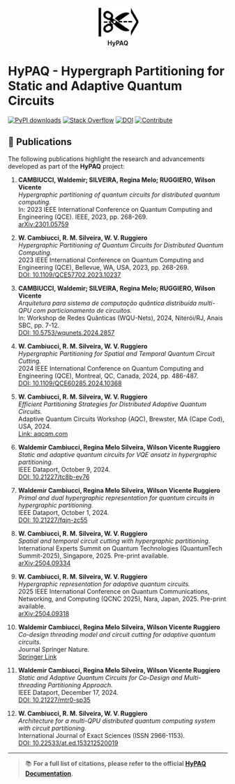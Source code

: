 <div align="center">
  <img src="hypaq.png" alt="HyPAQ" width="100"/>
  <br/>
  <strong>HyPAQ</strong>
</div>

# HyPAQ - Hypergraph Partitioning for Static and Adaptive Quantum Circuits
[![PyPI downloads](https://img.shields.io/pypi/dm/your-package-name?label=PyPI%20downloads)](https://pypi.org/project/hypaq/)
[![Stack Overflow](https://img.shields.io/badge/stackoverflow-Ask%20questions-blue)](https://stackoverflow.com/questions/tagged/hypaq)
[![DOI](https://img.shields.io/badge/DOI-10.1109%2FQCE57702.2023.00055-blue)](https://doi.org/10.48550/arXiv.2504.09318)
[![Contribute](https://img.shields.io/badge/Contribute-Good%20First%20Issue-brightgreen)](https://github.com/hypaq/hypaq/issues?q=is%3Aissue+is%3Aopen+label%3A%22good+first+issue%22)

## 📄 Publications

The following publications highlight the research and advancements developed as part of the **HyPAQ** project:

1. **CAMBIUCCI, Waldemir; SILVEIRA, Regina Melo; RUGGIERO, Wilson Vicente**  
   *Hypergraphic partitioning of quantum circuits for distributed quantum computing.*  
   In: 2023 IEEE International Conference on Quantum Computing and Engineering (QCE). IEEE, 2023, pp. 268-269.  
   [arXiv:2301.05759](https://arxiv.org/abs/2301.05759)

2. **W. Cambiucci, R. M. Silveira, W. V. Ruggiero**  
   *Hypergraphic Partitioning of Quantum Circuits for Distributed Quantum Computing.*  
   2023 IEEE International Conference on Quantum Computing and Engineering (QCE), Bellevue, WA, USA, 2023, pp. 268-269.  
   [DOI: 10.1109/QCE57702.2023.10237](https://doi.org/10.1109/QCE57702.2023.10237)

3. **CAMBIUCCI, Waldemir; SILVEIRA, Regina Melo; RUGGIERO, Wilson Vicente**  
   *Arquitetura para sistema de computação quântica distribuída multi-QPU com particionamento de circuitos.*  
   In: Workshop de Redes Quânticas (WQU-Nets), 2024, Niterói/RJ, Anais SBC, pp. 7-12.  
   [DOI: 10.5753/wqunets.2024.2857](https://doi.org/10.5753/wqunets.2024.2857)

4. **W. Cambiucci, R. M. Silveira, W. V. Ruggiero**  
   *Hypergraphic Partitioning for Spatial and Temporal Quantum Circuit Cutting.*  
   2024 IEEE International Conference on Quantum Computing and Engineering (QCE), Montreal, QC, Canada, 2024, pp. 486-487.  
   [DOI: 10.1109/QCE60285.2024.10368](https://doi.org/10.1109/QCE60285.2024.10368)

5. **W. Cambiucci, R. M. Silveira, W. V. Ruggiero**  
   *Efficient Partitioning Strategies for Distributed Adaptive Quantum Circuits.*  
   Adaptive Quantum Circuits Workshop (AQC), Brewster, MA (Cape Cod), USA, 2024.  
   [Link: aqcqm.com](https://aqcqm.com/)

6. **Waldemir Cambiucci, Regina Melo Silveira, Wilson Vicente Ruggiero**  
   *Static and adaptive quantum circuits for VQE ansatz in hypergraphic partitioning.*  
   IEEE Dataport, October 9, 2024.  
   [DOI: 10.21227/tc8b-ev76](https://dx.doi.org/10.21227/tc8b-ev76)

7. **Waldemir Cambiucci, Regina Melo Silveira, Wilson Vicente Ruggiero**  
   *Primal and dual hypergraphic representation for quantum circuits in hypergraphic partitioning.*  
   IEEE Dataport, October 1, 2024.  
   [DOI: 10.21227/fqjn-zc55](https://dx.doi.org/10.21227/fqjn-zc55)

8. **W. Cambiucci, R. M. Silveira, W. V. Ruggiero**  
   *Spatial and temporal circuit cutting with hypergraphic partitioning.*  
   International Experts Summit on Quantum Technologies (QuantumTech Summit-2025), Singapore, 2025. Pre-print available.  
   [arXiv:2504.09334](https://arxiv.org/abs/2504.09334)

9. **W. Cambiucci, R. M. Silveira, W. V. Ruggiero**  
   *Hypergraphic representation for adaptive quantum circuits.*  
   2025 IEEE International Conference on Quantum Communications, Networking, and Computing (QCNC 2025), Nara, Japan, 2025. Pre-print available.  
   [arXiv:2504.09318](https://arxiv.org/abs/2504.09318)

10. **Waldemir Cambiucci, Regina Melo Silveira, Wilson Vicente Ruggiero**  
    *Co-design threading model and circuit cutting for adaptive quantum circuits.*  
    Journal Springer Nature.  
    [Springer Link](https://link.springer.com/journal/11128)

11. **Waldemir Cambiucci, Regina Melo Silveira, Wilson Vicente Ruggiero**  
    *Static and Adaptive Quantum Circuits for Co-Design and Multi-threading Partitioning Approach.*  
    IEEE Dataport, December 17, 2024.  
    [DOI: 10.21227/mtr0-sp35](https://dx.doi.org/10.21227/mtr0-sp35)

12. **W. Cambiucci, R. M. Silveira, W. V. Ruggiero**  
    *Architecture for a multi-QPU distributed quantum computing system with circuit partitioning.*  
    International Journal of Exact Sciences (ISSN 2966-1153).  
    [DOI: 10.22533/at.ed.153212520019](https://doi.org/10.22533/at.ed.153212520019)

---

> 📚 **For a full list of citations, please refer to the official [HyPAQ Documentation](#).**

